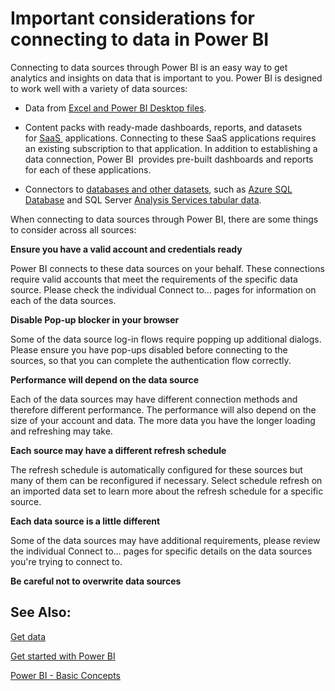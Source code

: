 ﻿<properties 
   pageTitle="Important considerations for connecting to data in Power BI"
   description="Important considerations for connecting to data in Power BI"
   services="powerbi" 
   documentationCenter="" 
   authors="v-anpasi" 
   manager="mblythe" 
   editor=""
   tags=""/>
 
<tags
   ms.service="powerbi"
   ms.devlang="NA"
   ms.topic="article"
   ms.tgt_pltfrm="NA"
   ms.workload="powerbi"
   ms.date="09/28/2015"
   ms.author="v-anpasi"/>
# Important considerations for connecting to data in Power BI

Connecting to data sources through Power BI is an easy way to get analytics and insights on data that is important to you. Power BI is designed to work well with a variety of data sources:

-   Data from [Excel and Power BI Desktop files](https://support.powerbi.com/knowledgebase/articles/597003).

-   Content packs with ready-made dashboards, reports, and datasets for [SaaS ](https://support.powerbi.com/knowledgebase/topics/88770) applications. Connecting to these SaaS applications requires an existing subscription to that application. In addition to establishing a data connection, Power BI  provides pre-built dashboards and reports for each of these applications.

-   Connectors to [databases and other datasets](https://support.powerbi.com/knowledgebase/topics/88773), such as [Azure SQL Database](https://support.powerbi.com/knowledgebase/articles/581421) and SQL Server [Analysis Services tabular data](https://support.powerbi.com/knowledgebase/articles/471633).

When connecting to data sources through Power BI, there are some things to consider across all sources:

**Ensure you have a valid account and credentials ready**

Power BI connects to these data sources on your behalf. These connections require valid accounts that meet the requirements of the specific data source. Please check the individual Connect to… pages for information on each of the data sources.

**Disable Pop-up blocker in your browser**

Some of the data source log-in flows require popping up additional dialogs. Please ensure you have pop-ups disabled before connecting to the sources, so that you can complete the authentication flow correctly.

**Performance will depend on the data source**

Each of the data sources may have different connection methods and therefore different performance. The performance will also depend on the size of your account and data. The more data you have the longer loading and refreshing may take.

**Each source may have a different refresh schedule**

The refresh schedule is automatically configured for these sources but many of them can be reconfigured if necessary. Select schedule refresh on an imported data set to learn more about the refresh schedule for a specific source.

**Each data source is a little different**

Some of the data sources may have additional requirements, please review the individual Connect to… pages for specific details on the data sources you're trying to connect to.

**Be careful not to overwrite data sources**

## See Also:

[Get data](http://support.powerbi.com/knowledgebase/articles/434354)

[Get started with Power BI](http://support.powerbi.com/knowledgebase/articles/430814) 

[Power BI - Basic Concepts](http://support.powerbi.com/knowledgebase/articles/487029)

